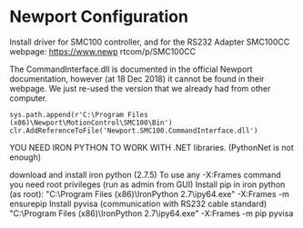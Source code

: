 # Newport Configuration

Install driver for SMC100 controller, and for the RS232 Adapter
SMC100CC webpage: https://www.newp rtcom/p/SMC100CC

The CommandInterface.dll is documented in the official Newport documentation,
however (at 18 Dec 2018) it cannot be found in their webpage.
We just re-used the version that we already had from other computer.

```
sys.path.append(r'C:\Program Files (x86)\Newport\MotionControl\SMC100\Bin') 
clr.AddReferenceToFile('Newport.SMC100.CommandInterface.dll') 
```


YOU NEED IRON PYTHON TO WORK WITH .NET libraries. (PythonNet is not enough)

download and install iron python (2.7.5)
To use any -X:Frames command you need root privileges (run as admin from GUI)
Install pip in iron python (as root):
"C:\Program Files (x86)\IronPython 2.7\ipy64.exe" -X:Frames -m ensurepip
Install pyvisa (communication with RS232 cable standard)
"C:\Program Files (x86)\IronPython 2.7\ipy64.exe" -X:Frames -m pip pyvisa
